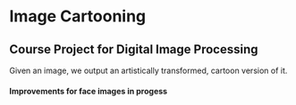 # Image Cartooning

## Course Project for Digital Image Processing

Given an image, we output an artistically transformed, cartoon version of it. 

#### Improvements for face images in progess